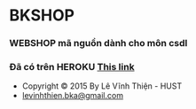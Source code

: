 # BKSHOP
### WEBSHOP mã nguồn dành cho môn csdl
### Đã có trên HEROKU [This link](http://bkshop.herokuapp.com/)

- Copyright &copy; 2015 By Lê Vĩnh Thiện - HUST
- levinhthien.bka@gmail.com
